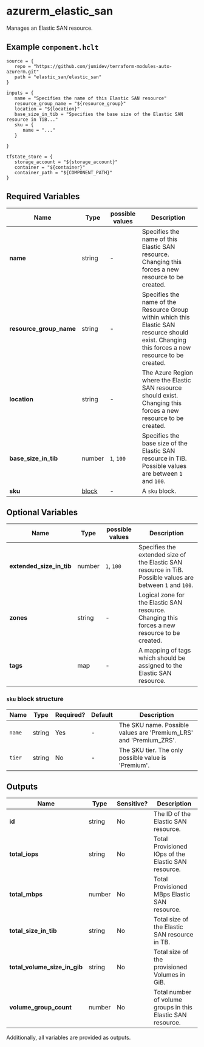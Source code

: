 # azurerm_elastic_san

Manages an Elastic SAN resource.

## Example `component.hclt`

```hcl
source = {
   repo = "https://github.com/jumidev/terraform-modules-auto-azurerm.git"   
   path = "elastic_san/elastic_san"   
}

inputs = {
   name = "Specifies the name of this Elastic SAN resource"   
   resource_group_name = "${resource_group}"   
   location = "${location}"   
   base_size_in_tib = "Specifies the base size of the Elastic SAN resource in TiB..."   
   sku = {
      name = "..."      
   }
   
}

tfstate_store = {
   storage_account = "${storage_account}"   
   container = "${container}"   
   container_path = "${COMPONENT_PATH}"   
}

```

## Required Variables

| Name | Type |  possible values |  Description |
| ---- | --------- |  ----------- | ----------- |
| **name** | string |  -  |  Specifies the name of this Elastic SAN resource. Changing this forces a new resource to be created. | 
| **resource_group_name** | string |  -  |  Specifies the name of the Resource Group within which this Elastic SAN resource should exist. Changing this forces a new resource to be created. | 
| **location** | string |  -  |  The Azure Region where the Elastic SAN resource should exist. Changing this forces a new resource to be created. | 
| **base_size_in_tib** | number |  `1`, `100`  |  Specifies the base size of the Elastic SAN resource in TiB. Possible values are between `1` and `100`. | 
| **sku** | [block](#sku-block-structure) |  -  |  A `sku` block. | 

## Optional Variables

| Name | Type |  possible values |  Description |
| ---- | --------- |  ----------- | ----------- |
| **extended_size_in_tib** | number |  `1`, `100`  |  Specifies the extended size of the Elastic SAN resource in TiB. Possible values are between `1` and `100`. | 
| **zones** | string |  -  |  Logical zone for the Elastic SAN resource. Changing this forces a new resource to be created. | 
| **tags** | map |  -  |  A mapping of tags which should be assigned to the Elastic SAN resource. | 

### `sku` block structure

| Name | Type | Required? | Default | Description |
| ---- | ---- | --------- | ------- | ----------- |
| `name` | string | Yes | - | The SKU name. Possible values are 'Premium_LRS' and 'Premium_ZRS'. |
| `tier` | string | No | - | The SKU tier. The only possible value is 'Premium'. |



## Outputs

| Name | Type | Sensitive? | Description |
| ---- | ---- | --------- | --------- |
| **id** | string | No  | The ID of the Elastic SAN resource. | 
| **total_iops** | string | No  | Total Provisioned IOps of the Elastic SAN resource. | 
| **total_mbps** | number | No  | Total Provisioned MBps Elastic SAN resource. | 
| **total_size_in_tib** | string | No  | Total size of the Elastic SAN resource in TB. | 
| **total_volume_size_in_gib** | string | No  | Total size of the provisioned Volumes in GiB. | 
| **volume_group_count** | number | No  | Total number of volume groups in this Elastic SAN resource. | 

Additionally, all variables are provided as outputs.
